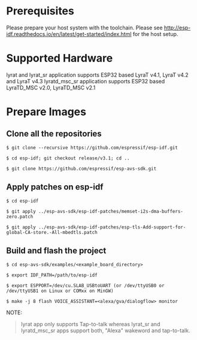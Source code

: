 # Prerequisites
Please prepare your host system with the toolchain. Please see http://esp-idf.readthedocs.io/en/latest/get-started/index.html for the host setup.

# Supported Hardware
lyrat and lyrat_sr application supports ESP32 based LyraT v4.1, LyraT v4.2 and LyraT v4.3
lyratd_msc_sr application supports ESP32 based LyraTD_MSC v2.0, LyraTD_MSC v2.1

# Prepare Images

## Clone all the repositories
```
$ git clone --recursive https://github.com/espressif/esp-idf.git

$ cd esp-idf; git checkout release/v3.1; cd ..

$ git clone https://github.com/espressif/esp-avs-sdk.git
```

## Apply patches on esp-idf
```
$ cd esp-idf

$ git apply ../esp-avs-sdk/esp-idf-patches/memset-i2s-dma-buffers-zero.patch

$ git apply ../esp-avs-sdk/esp-idf-patches/esp-tls-Add-support-for-global-CA-store.-All-mbedtls.patch
```

## Build and flash the project
```
$ cd esp-avs-sdk/examples/<example_board_directory>

$ export IDF_PATH=/path/to/esp-idf

$ export ESPPORT=/dev/cu.SLAB_USBtoUART (or /dev/ttyUSB0 or /dev/ttyUSB1 on Linux or COMxx on MinGW)

$ make -j 8 flash VOICE_ASSISTANT=<alexa/gva/dialogflow> monitor
```
NOTE:
> lyrat app only supports Tap-to-talk whereas lyrat_sr and lyratd_msc_sr apps support both, "Alexa" wakeword and tap-to-talk.
